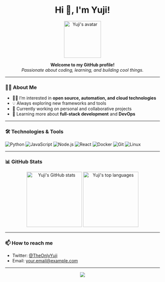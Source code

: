 <!-- TheOnlyYuji -->

<h1 align="center">Hi 👋, I'm Yuji!</h1>
<p align="center">
  <img src="https://github.com/TheOnlyYuji.png" width="120" alt="Yuji's avatar"/>
</p>

<p align="center">
  <b>Welcome to my GitHub profile!</b><br>
  <i>Passionate about coding, learning, and building cool things.</i>
</p>

---

### 🧑‍💻 About Me

- 👨‍🎓 I’m interested in **open source, automation, and cloud technologies**
- 💡 Always exploring new frameworks and tools
- 🚀 Currently working on personal and collaborative projects
- 🌱 Learning more about **full-stack development** and **DevOps**

---

### 🛠️ Technologies & Tools

![Python](https://img.shields.io/badge/-Python-05122A?style=flat&logo=python)
![JavaScript](https://img.shields.io/badge/-JavaScript-05122A?style=flat&logo=javascript)
![Node.js](https://img.shields.io/badge/-Node.js-05122A?style=flat&logo=node.js)
![React](https://img.shields.io/badge/-React-05122A?style=flat&logo=react)
![Docker](https://img.shields.io/badge/-Docker-05122A?style=flat&logo=docker)
![Git](https://img.shields.io/badge/-Git-05122A?style=flat&logo=git)
![Linux](https://img.shields.io/badge/-Linux-05122A?style=flat&logo=linux)

---

### 📊 GitHub Stats

<p align="center">
  <img src="https://github-readme-stats.vercel.app/api?username=TheOnlyYuji&show_icons=true&theme=tokyonight" alt="Yuji's GitHub stats" height="180"/>
  <img src="https://github-readme-stats.vercel.app/api/top-langs/?username=TheOnlyYuji&layout=compact&theme=tokyonight" alt="Yuji's top languages" height="180"/>
</p>

---

### 📫 How to reach me

- Twitter: [@TheOnlyYuji](https://twitter.com/TheOnlyYuji)
- Email: your.email@example.com

---

<p align="center">
  <img src="https://github-profile-trophy.vercel.app/?username=TheOnlyYuji&theme=onedark&column=7"/>
</p>
